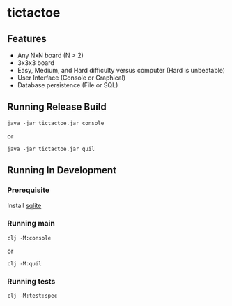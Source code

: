 # tictactoe

## Features
* Any NxN board (N > 2)
* 3x3x3 board
* Easy, Medium, and Hard difficulty versus computer (Hard is unbeatable)
* User Interface (Console or Graphical)
* Database persistence (File or SQL)

## Running Release Build
```shell
java -jar tictactoe.jar console
```
or
```shell
java -jar tictactoe.jar quil
```

## Running In Development
### Prerequisite

Install [sqlite](https://www.sqlite.org/download.html)

### Running main
```shell
clj -M:console
```
or
```shell
clj -M:quil
```
### Running tests
```shell
clj -M:test:spec
```
